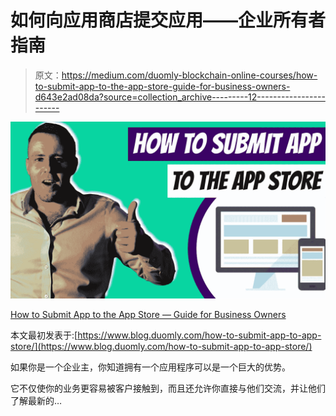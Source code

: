 # 如何向应用商店提交应用——企业所有者指南

> 原文：<https://medium.com/duomly-blockchain-online-courses/how-to-submit-app-to-the-app-store-guide-for-business-owners-d643e2ad08da?source=collection_archive---------12----------------------->

![](img/cb7b6de6d577c13ea2a061214dc2abac.png)

[How to Submit App to the App Store — Guide for Business Owners](https://www.blog.duomly.com/how-to-submit-app-to-app-store/)

本文最初发表于:[https://www.blog.duomly.com/how-to-submit-app-to-app-store/](https://www.blog.duomly.com/how-to-submit-app-to-app-store/)

如果你是一个企业主，你知道拥有一个应用程序可以是一个巨大的优势。

它不仅使你的业务更容易被客户接触到，而且还允许你直接与他们交流，并让他们了解最新的…